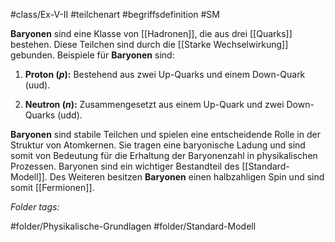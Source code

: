 #class/Ex-V-II #teilchenart #begriffsdefinition #SM 

**Baryonen** sind eine Klasse von [[Hadronen]], die aus drei [[Quarks]] bestehen. Diese Teilchen sind durch die [[Starke Wechselwirkung]] gebunden. Beispiele für **Baryonen** sind:

1. **Proton ($p$):** Bestehend aus zwei Up-Quarks und einem Down-Quark (uud).
    
2. **Neutron ($n$):** Zusammengesetzt aus einem Up-Quark und zwei Down-Quarks (udd).
    

**Baryonen** sind stabile Teilchen und spielen eine entscheidende Rolle in der Struktur von Atomkernen. Sie tragen eine baryonische Ladung und sind somit von Bedeutung für die Erhaltung der Baryonenzahl in physikalischen Prozessen. Baryonen sind ein wichtiger Bestandteil des [[Standard-Modell]]. Des Weiteren besitzen **Baryonen** einen halbzahligen Spin und sind somit [[Fermionen]].


 *Folder tags:*

#folder/Physikalische-Grundlagen #folder/Standard-Modell